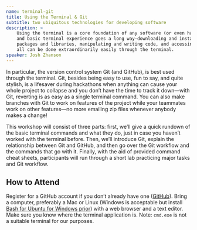 ```yaml
---
name: terminal-git
title: Using the Terminal & Git
subtitle: two ubiquitous technologies for developing software
description: >
    Using the terminal is a core foundation of any software (or even hardware) hack,
    and basic terminal experience goes a long way—downloading and installing
    packages and libraries, manipulating and writing code, and accessing frameworks
    all can be done extraordinarily easily through the terminal.
speaker: Josh Zhanson
---
```



In particular, the version control system Git (and GitHub), is best used through
the terminal. Git, besides being easy to use, fun to say, and quite stylish, is
a lifesaver during hackathons when anything can cause your whole project to
collapse and you don’t have the time to track it down—with Git, reverting is as
easy as a single terminal command. You can also make branches with Git to work
on features of the project while your teammates work on other features—no more
emailing zip files whenever anybody makes a change!

This workshop will consist of three parts: first, we’ll give a quick rundown of
the basic terminal commands and what they do, just in case you haven’t worked
with the terminal before. Then, we’ll introduce Git, explain the relationship
between Git and GitHub, and then go over the Git workflow and the commands that
go with it. Finally, with the aid of provided command cheat sheets, participants
will run through a short lab practicing major tasks and Git workflow.

## How to Attend

Register for a GitHub account if you don’t already have one
([GitHub](https://github.com)). Bring a computer, preferably a Mac or Linux
(Windows is acceptable but install [Bash for Ubuntu for Windows prior](install))
with a web browser and a text editor. Make sure you know where the terminal
application is. Note: `cmd.exe` is not a suitable terminal for our purposes.

